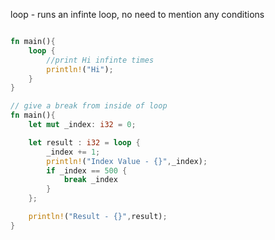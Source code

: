

loop - runs an infinte loop, no need to mention any conditions

```rust

fn main(){
    loop {
        //print Hi infinte times
        println!("Hi");
    }    
}

// give a break from inside of loop
fn main(){
    let mut _index: i32 = 0;

    let result : i32 = loop {
        _index += 1;
        println!("Index Value - {}",_index);
        if _index == 500 {            
            break _index 
        }        
    };

    println!("Result - {}",result);
}

```